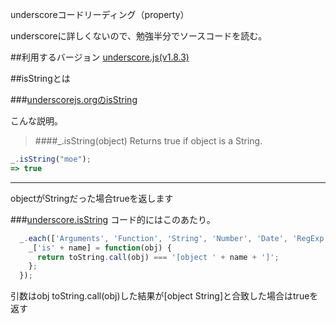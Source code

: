 underscoreコードリーディング（property）

underscoreに詳しくないので、勉強半分でソースコードを読む。



##利用するバージョン
[underscore.js(v1.8.3)](https://github.com/jashkenas/underscore/tree/1.8.3)


##isStringとは


###[underscorejs.orgのisString](http://underscorejs.org/#isString)

こんな説明。
>####_.isString(object) 
Returns true if object is a String.

```javascript
_.isString("moe");
=> true
```

------------- 
objectがStringだった場合trueを返します

###[underscore.isString](https://github.com/jashkenas/underscore/blob/1.8.3/underscore.js#L1218)
コード的にはこのあたり。

```javascript
  _.each(['Arguments', 'Function', 'String', 'Number', 'Date', 'RegExp', 'Error'], function(name) {
    _['is' + name] = function(obj) {
      return toString.call(obj) === '[object ' + name + ']';
    };
  });
```

引数はobj
toString.call(obj)した結果が[object String]と合致した場合はtrueを返す
